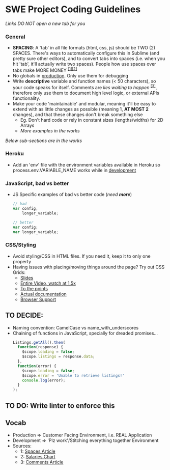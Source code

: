 # SWE Project Coding Guidelines

*Links DO NOT open a new tab for you*

### General
- **SPACING**: A 'tab' in all file formats (html, css, js) should be TWO (2) SPACES. There's ways to automatically configure this in Sublime (and pretty sure other editors), and to convert tabs into spaces (i.e. when you hit 'tab', it'll actually write two spaces). People how use spaces over tabs make MORE MONEY <sup>[[1]](#note1)</sup><sup>[[2]](#note2)</sup>
- No globals in [production](#Vocab). Only use them for debugging
- Write **descriptive** variable and function names (< 50 characters), so your code speaks for itself. Comments are _lies waiting to happen_ <sup>[[3]](note3)</sup>, therefore only use them to document high level logic, or external APIs functionality.
- Make your code 'maintainable' and modular, meaning it'll be easy to extend with as little changes as possible (meaning 1, **AT MOST 2** changes), and that these changes don't break something else
    - Eg. Don't hard code or rely in constant sizes (lengths/widths) for 2D Arrays
    - *More examples in the works*


*Below sub-sections are in the works*

### Heroku
- Add an 'env' file with the environment variables available in Heroku so process.env.VARIABLE_NAME works while in [development](#Vocab)

### JavaScript, bad vs better
- JS Specific examples of bad vs better code (*need **more***)
    ``` javascript
    // bad
    var config,
        longer_variable;

    // better
    var config;
    var longer_variable;
    ```

### CSS/Styling
- Avoid styling/CSS in HTML files. If you need it, keep it to only one property
- Having issues with placing/moving things around the page? Try out CSS Grids:
    - [Slides](https://www.slideshare.net/mor10/css-grid-changes-everything-about-web-layouts-wordcamp-europe-2017/22)
    - [Entire Video, watch at 1.5x](https://www.youtube.com/watch?v=7kVeCqQCxlk)
    - [To the points](https://youtu.be/7kVeCqQCxlk?t=337)
    - [Actual documentation](https://developer.mozilla.org/en-US/docs/Web/CSS/CSS_Grid_Layout/CSS_Grid_and_Progressive_Enhancement)
    - [Browser Support](http://caniuse.com/#feat=css-grid)

## TO DECIDE:
- Naming convention: CamelCase vs name_with_underscores
- Chaining of functions in JavaScript, specially for dreaded promises...
    ``` javascript
    Listings.getAll().then(
      function(response) {
        $scope.loading = false;
        $scope.listings = response.data;
      },
      function(error) {
        $scope.loading = false;
        $scope.error = 'Unable to retrieve listings!'
        console.log(error);
      }
    );
    ```


## TO DO: Write linter to enforce this

## Vocab
- Production => Customer Facing Environment, i.e. REAL Application
- Development => 'Plz work'/Stitching everything together Environment
- Sources:
    + <a id="note1">1</a>: [Spaces Article](https://stackoverflow.blog/2017/06/15/developers-use-spaces-make-money-use-tabs/)
    + <a id="note2">2</a>: [Salaries Chart](http://evelinag.com/blog/2017/06-20-stackoverflow-tabs-spaces-and-salary/salary_distribution_junior-1.png)
    + <a id="note3">3</a>: [Comments Article](http://codelikethis.tumblr.com/post/35280704192/comment-like-this)
